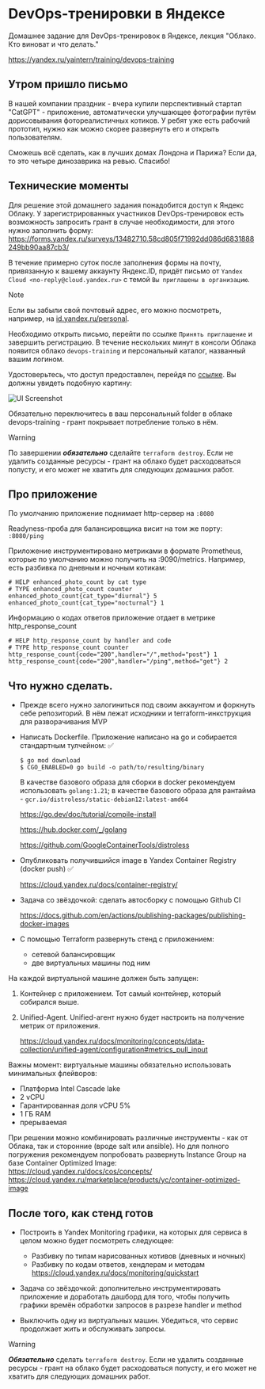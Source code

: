 # DevOps-тренировки в Яндексе
Домашнее задание для DevOps-тренировок в Яндексе, лекция "Облако. Кто виноват и что делать."

https://yandex.ru/yaintern/training/devops-training

## Утром пришло письмо
В нашей компании праздник - вчера купили перспективный стартап "CatGPT" - приложение, автоматически улучшающее фотографии путём дорисовывания фотореалистичных котиков. У ребят уже есть рабочий прототип, нужно как можно скорее развернуть его и открыть пользователям.

Сможешь всё сделать, как в лучших домах Лондона и Парижа? Если да, то это четыре динозаврика на ревью. Спасибо!

## Технические моменты
Для решение этой домашнего задания понадобится доступ к Яндекс Облаку. У зарегистрированных участников DevOps-тренировок есть возможность запросить грант в случае необходимости, для этого нужно заполнить форму: https://forms.yandex.ru/surveys/13482710.58cd805f71992dd086d6831888249bb90aa87cb3/

В течение примерно суток после заполнения формы на почту, привязанную к вашему аккаунту Яндекс.ID, придёт письмо от `Yandex Cloud <no-reply@cloud.yandex.ru>` с темой `Вы приглашены в организацию`.
>[!NOTE]
>Если вы забыли свой почтовый адрес, его можно посмотреть, например, на [id.yandex.ru/personal](https://id.yandex.ru/personal#contacts).

Необходимо открыть письмо, перейти по ссылке `Принять приглашение` и завершить регистрацию. В течение нескольких минут в консоли Облака появится облако `devops-training` и персональный каталог, названный вашим логином.

Удостоверьтесь, что доступ предоставлен, перейдя по [ссылке](https://console.cloud.yandex.ru/cloud/b1g0vh6uspd0m39d5er6). Вы должны увидеть подобную картину:

![UI Screenshot](ui_cloud_folder.png)

Обязательно переключитесь в ваш персональный folder в облаке devops-training - грант покрывает потребление только в нём.

>[!WARNING]
>По завершении **_обязательно_** сделайте `terraform destroy`. Если не удалить созданные ресурсы - грант на облако будет расходоваться попусту, и его может не хватить для следующих домашних работ.

## Про приложение
По умолчанию приложение поднимает http-сервер на `:8080`

Readyness-проба для балансировщика висит на том же порту: `:8080/ping`

Приложение инструментировано метриками в формате Prometheus, которые по умолчанию можно получить на :9090/metrics.
Например, есть разбивка по дневным и ночным котикам:
```
# HELP enhanced_photo_count by cat type
# TYPE enhanced_photo_count counter
enhanced_photo_count{cat_type="diurnal"} 5
enhanced_photo_count{cat_type="nocturnal"} 1
```
Информацию о кодах ответов приложение отдает в метрике http_response_count
```
# HELP http_response_count by handler and code
# TYPE http_response_count counter
http_response_count{code="200",handler="/",method="post"} 1
http_response_count{code="200",handler="/ping",method="get"} 2
```

## Что нужно сделать.

* Прежде всего нужно залогиниться под своим аккаунтом и форкнуть себе репозиторий. В нём лежат исходники и terraform-инкструкция для разворачивания MVP 


* Написать Dockerfile. Приложение написано на go и собирается стандартным тулчейном: ✅
    ```
    $ go mod download
    $ CGO_ENABLED=0 go build -o path/to/resulting/binary
    ```

    В качестве базового образа для сборки в docker рекомендуем использовать `golang:1.21`; в качестве базового образа для рантайма - `gcr.io/distroless/static-debian12:latest-amd64`

    https://go.dev/doc/tutorial/compile-install

    https://hub.docker.com/_/golang

    https://github.com/GoogleContainerTools/distroless


* Опубликовать получившийся image в Yandex Container Registry (docker push) ✅

    https://cloud.yandex.ru/docs/container-registry/


* Задача со звёздочкой: сделать автосборку с помощью Github CI

    https://docs.github.com/en/actions/publishing-packages/publishing-docker-images


* С помощью Terraform развернуть стенд с приложением:
    - сетевой балансировщик
    - две виртуальных машины под ним

На каждой виртуальной машине должен быть запущен:
1) Контейнер с приложением. Тот самый контейнер, который собирался выше.
2) Unified-Agent. Unified-агент нужно будет настроить на получение метрик от приложения.

    https://cloud.yandex.ru/docs/monitoring/concepts/data-collection/unified-agent/configuration#metrics_pull_input

Важны момент: виртуальные машины обязательно использовать минимальных флейворов:
- Платформа Intel Cascade lake
- 2 vCPU
- Гарантированная доля vCPU 5%
- 1 ГБ RAM
- прерываемая

При решении можно комбинировать различные инструменты - как от Облака, так и сторонние (вроде salt или ansible). Но для полного погружения рекомендуем попробовать развернуть Instance Group на базе Container Optimized Image: https://cloud.yandex.ru/docs/cos/concepts/
https://cloud.yandex.ru/marketplace/products/yc/container-optimized-image

## После того, как стенд готов
* Построить в Yandex Monitoring графики, на которых для сервиса в целом можно будет посмотреть следующее:
    * Разбивку по типам нарисованных котивов (дневных и ночных)
    * Разбивку по кодам ответов, хендлерам и методам
https://cloud.yandex.ru/docs/monitoring/quickstart


* Задача со звёздочкой: дополнительно инструментировать приложение и доработать дашборд для того, чтобы получить графики времён обработки запросов в разрезе handler и method


* Выключить одну из виртуальных машин. Убедиться, что сервис продолжает жить и обслуживать запросы.


>[!WARNING]
>**_Обязательно_** сделать `terraform destroy`. Если не удалить созданные ресурсы - грант на облако будет расходоваться попусту, и его может не хватить для следующих домашних работ.

